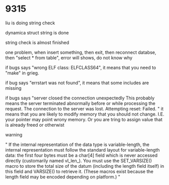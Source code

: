 # 9315

liu is doing string check

dynamica struct string is done

string check is almost finished

one problem, when insert something, then exit, then reconnect databse, then "select * from table", error will shows, do not know why

if bugs says "wrong ELF class: ELFCLASS64", it means that you need to "make" in grieg.

if bug says "errstart was not found", it means that some includes are missing

if bugs says "server closed the connection unexpectedly
	This probably means the server terminated abnormally
	before or while processing the request.
The connection to the server was lost. Attempting reset: Failed.
"
it means that you are likely to modify memory that you should not change. I.E. your pointer may point wrony memory. Or you are tring 
to assign value that is already freed or otherwist


warning 

"
If the internal representation of the data type is variable-length, the internal representation must follow the standard layout for variable-length data: the first four bytes must be a char[4] field which is never accessed directly (customarily named vl_len_). You must use the SET_VARSIZE() macro to store the total size of the datum (including the length field itself) in this field and VARSIZE() to retrieve it. (These macros exist because the length field may be encoded depending on platform.)
"
